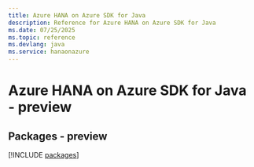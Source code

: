 ```yaml
---
title: Azure HANA on Azure SDK for Java
description: Reference for Azure HANA on Azure SDK for Java
ms.date: 07/25/2025
ms.topic: reference
ms.devlang: java
ms.service: hanaonazure
---
```

# Azure HANA on Azure SDK for Java - preview
## Packages - preview
[!INCLUDE [packages](hana-on-azure-index.md)]